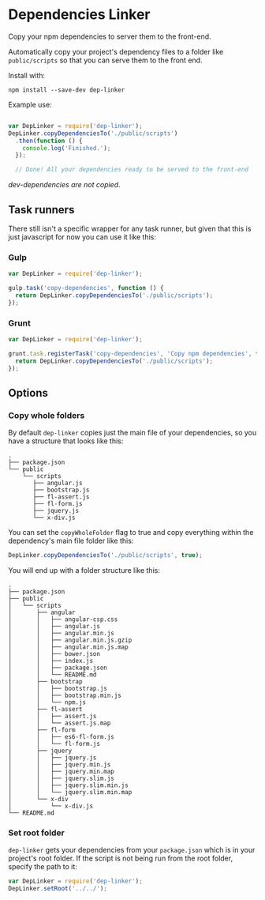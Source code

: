# Dependencies Linker

Copy your npm dependencies to server them to the front-end.

Automatically copy your project's dependency files to a folder like `public/scripts`
so that you can serve them to the front end.

Install with:
```
npm install --save-dev dep-linker
```

Example use:
``` javascript

var DepLinker = require('dep-linker');
DepLinker.copyDependenciesTo('./public/scripts')
  .then(function () {
    console.log('Finished.');
  });

  // Done! All your dependencies ready to be served to the front-end
```
*dev-dependencies are not copied*.

## Task runners
There still isn't a specific wrapper for any task runner, but given that this
is just javascript for now you can use it like this:
### Gulp
``` javascript
var DepLinker = require('dep-linker');

gulp.task('copy-dependencies', function () {
  return DepLinker.copyDependenciesTo('./public/scripts');
});
```
### Grunt
``` javascript
var DepLinker = require('dep-linker');

grunt.task.registerTask('copy-dependencies', 'Copy npm dependencies', function() {
  return DepLinker.copyDependenciesTo('./public/scripts');
});

```

## Options
### Copy whole folders
By default `dep-linker` copies just the main file of your dependencies,
so you have a structure that looks like this:
```
.
├── package.json
└── public
    └── scripts
       ├── angular.js
       ├── bootstrap.js
       ├── fl-assert.js
       ├── fl-form.js
       ├── jquery.js
       └── x-div.js
```

You can set the `copyWholeFolder` flag to true and copy everything within the
dependency's main file folder like this:
``` javascript
DepLinker.copyDependenciesTo('./public/scripts', true);
```

You will end up with a folder structure like this:
```
.
├── package.json
├── public
│   └── scripts
│       ├── angular
│       │   ├── angular-csp.css
│       │   ├── angular.js
│       │   ├── angular.min.js
│       │   ├── angular.min.js.gzip
│       │   ├── angular.min.js.map
│       │   ├── bower.json
│       │   ├── index.js
│       │   ├── package.json
│       │   └── README.md
│       ├── bootstrap
│       │   ├── bootstrap.js
│       │   ├── bootstrap.min.js
│       │   └── npm.js
│       ├── fl-assert
│       │   ├── assert.js
│       │   └── assert.js.map
│       ├── fl-form
│       │   ├── es6-fl-form.js
│       │   └── fl-form.js
│       ├── jquery
│       │   ├── jquery.js
│       │   ├── jquery.min.js
│       │   ├── jquery.min.map
│       │   ├── jquery.slim.js
│       │   ├── jquery.slim.min.js
│       │   └── jquery.slim.min.map
│       └── x-div
│           └── x-div.js
└── README.md

```
### Set root folder
`dep-linker` gets your dependencies from your `package.json` which is in your project's
root folder. If the script is not being run from the root folder, specify the path
to it:

``` javascript
var DepLinker = require('dep-linker');
DepLinker.setRoot('../../');
```
